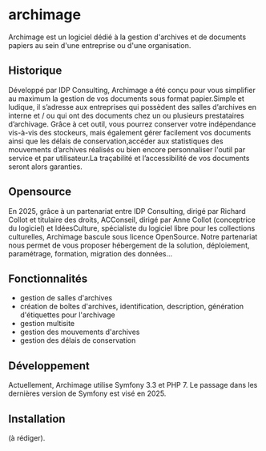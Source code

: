 # archimage
Archimage est un logiciel dédié à la gestion d'archives et de documents papiers au sein d'une entreprise ou d'une organisation.

## Historique

Développé par IDP Consulting, Archimage a été conçu pour vous simplifier au maximum la gestion de vos documents sous format papier.Simple et ludique, il s’adresse aux entreprises qui possèdent des salles d’archives en interne et / ou qui ont des documents chez un ou plusieurs prestataires d’archivage.
Grâce à cet outil, vous pourrez conserver votre indépendance vis-à-vis des stockeurs, mais également gérer facilement vos documents ainsi que les délais de conservation,accéder aux statistiques des mouvements d’archives réalisés ou bien encore personnaliser l'outil par service et par utilisateur.La traçabilité et l’accessibilité de vos documents seront alors garanties.

## Opensource

En 2025, grâce à un partenariat entre IDP Consulting, dirigé par Richard Collot et titulaire des droits, ACConseil, dirigé par Anne Collot (conceptrice du logiciel) et IdéesCulture, spécialiste du logiciel libre pour les collections culturelles, Archimage bascule sous licence OpenSource. 
Notre partenariat nous permet de vous proposer hébergement de la solution, déploiement, paramétrage, formation, migration des données...

## Fonctionnalités
- gestion de salles d'archives
- création de boîtes d'archives, identification, description, génération d'étiquettes pour l'archivage
- gestion multisite
- gestion des mouvements d'archives
- gestion des délais de conservation

## Développement
Actuellement, Archimage utilise Symfony 3.3 et PHP 7. Le passage dans les dernières version de Symfony est visé en 2025.

## Installation

(à rédiger).

